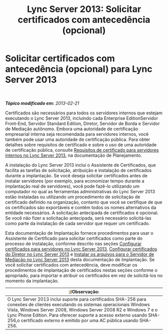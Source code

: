 ﻿---
title: 'Lync Server 2013: Solicitar certificados com antecedência (opcional)'
TOCTitle: Solicitar certificados com antecedência (opcional)
ms:assetid: 9d6d7de6-ff2a-46da-b1b7-a354c8e383e4
ms:mtpsurl: https://technet.microsoft.com/pt-br/library/Gg412733(v=OCS.15)
ms:contentKeyID: 49307600
ms.date: 05/19/2016
mtps_version: v=OCS.15
ms.translationtype: HT
---

# Solicitar certificados com antecedência (opcional) para Lync Server 2013

 

_**Tópico modificado em:** 2013-02-21_

Certificados são necessários para todos os servidores internos que estejam executando o Lync Server 2013, incluindo cada Enterprise EditionServidor Front-End, Servidor Standard Edition, Diretor, Servidor de Borda e Servidor de Mediação autônomo. Embora uma autoridade de certificação empresarial interna seja recomendada para servidores internos, você também pode usar uma autoridade de certificação pública. Para obter detalhes sobre requisitos de certificado e sobre o uso de uma autoridade de certificação pública, consulte [Requisitos de certificado para servidores internos no Lync Server 2013](lync-server-2013-certificate-requirements-for-internal-servers.md), na documentação de Planejamento.

A instalação do Lync Server 2013 inclui o Assistente de Certificados, que facilita as tarefas de solicitação, atribuição e instalação de certificados durante a implantação. Se você deseja solicitar certificados antes de instalar servidores (por exemplo, para economizar tempo durante a implantação real de servidores), você pode fazê-lo utilizando um computador no qual as ferramentas administrativas do Lync Server 2013 estão instaladas ou utilizando um procedimento de solicitação de certificado definido na organização, contanto que você se certifique de que os certificados são exportáveis e contêm todos os nomes alternativos da entidade necessários. A solicitação antecipada de certificados é opcional. Se você não fizer a solicitação antecipada, será necessário solicitá-las como parte da instalação de cada servidor que requer um certificado.

Esta documentação de Implantação fornece procedimentos para usar o Assistente de Certificado para solicitar certificados como parte do processo de instalação, conforme descrito nas seções [Configurar certificados para servidores no Lync Server 2013](lync-server-2013-configure-certificates-for-servers.md), [Configurar certificados do Diretor no Lync Server 2013](lync-server-2013-configure-certificates-for-the-director.md) e [Instalar os arquivos para o Servidor de Mediação no Lync Server 2013](lync-server-2013-install-the-files-for-mediation-server.md) desta documentação de Implantação. Se você solicitar certificados com antecedência, deve modificar os procedimentos de implantação de certificados nestas seções conforme o apropriado, para importar e atribuir os certificados em vez de solicitá-los no momento da implantação.

<table>
<thead>
<tr class="header">
<th><img src="images/Gg425756.note(OCS.15).gif" title="note" alt="note" />Observação:</th>
</tr>
</thead>
<tbody>
<tr class="odd">
<td>O Lync Server 2013 inclui suporte para certificados SHA-256 para conexões de clientes executando os sistemas operacionais Windows Vista, Windows Server 2008, Windows Server 2008 R2 e Windows 7 e o Lync Phone Edition. Para oferecer suporte a acesso externo usando SHA-256,o certificado externo é emitido por uma AC pública usando SHA-256.</td>
</tr>
</tbody>
</table>

